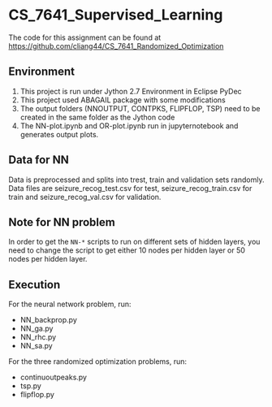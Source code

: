 
# CS_7641_Supervised_Learning

The code for this assignment can be found at https://github.com/cliang44/CS_7641_Randomized_Optimization

## Environment

1. This project is run under Jython 2.7 Environment in Eclipse PyDec
2. This project used ABAGAIL package with some modifications
3. The output folders (NNOUTPUT, CONTPKS, FLIPFLOP, TSP) need to be created in the same folder as the Jython code
4. The NN-plot.ipynb and OR-plot.ipynb run in jupyternotebook and generates output plots.

## Data for NN

Data is preprocessed and splits into trest, train and validation sets randomly. 
Data files are seizure_recog_test.csv for test, seizure_recog_train.csv for train and seizure_recog_val.csv for validation.

## Note for NN problem
In order to get the `NN-*` scripts to run on different sets of hidden layers, you need to change the script to get either 10 nodes per hidden layer or 50 nodes per hidden layer. 

## Execution 

For the neural network problem, run:
 - NN_backprop.py
 - NN_ga.py
 - NN_rhc.py
 - NN_sa.py
 
 For the three randomized optimization problems, run:
 - continuoutpeaks.py
 - tsp.py
 - flipflop.py




